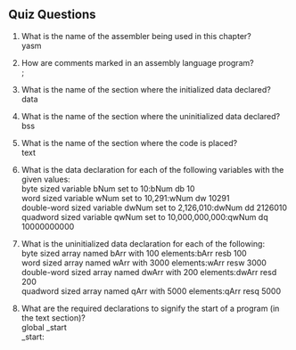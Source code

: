 ## Quiz Questions 

1) What is the name of the assembler being used in this chapter?  
yasm

2) How are comments marked in an assembly language program?  
;

3) What is the name of the section where the initialized data declared?  
data

4) What is the name of the section where the uninitialized data declared?  
bss

5) What is the name of the section where the code is placed?  
text

6) What is the data declaration for each of the following variables with the given values:  
byte sized variable bNum set to 10:bNum db 10  
word sized variable wNum set to 10,291:wNum dw 10291  
double-word sized variable dwNum set to 2,126,010:dwNum dd 2126010  
quadword sized variable qwNum set to 10,000,000,000:qwNum dq 10000000000  

7) What is the uninitialized data declaration for each of the following:  
byte sized array named bArr with 100 elements:bArr resb 100  
word sized array named wArr with 3000 elements:wArr resw 3000  
double-word sized array named dwArr with 200 elements:dwArr resd 200  
quadword sized array named qArr with 5000 elements:qArr resq 5000  

8) What are the required declarations to signify the start of a program (in the text section)?  
global _start  
_start:  
